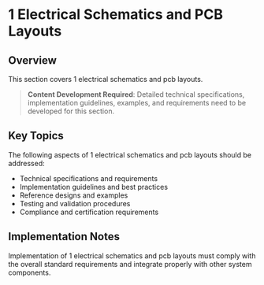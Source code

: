 # 1 Electrical Schematics and PCB Layouts

## Overview

This section covers 1 electrical schematics and pcb layouts.

> **Content Development Required**: Detailed technical specifications, implementation guidelines, examples, and requirements need to be developed for this section.

## Key Topics

The following aspects of 1 electrical schematics and pcb layouts should be addressed:

- Technical specifications and requirements
- Implementation guidelines and best practices
- Reference designs and examples
- Testing and validation procedures
- Compliance and certification requirements

## Implementation Notes

Implementation of 1 electrical schematics and pcb layouts must comply with the overall standard requirements and integrate properly with other system components.

